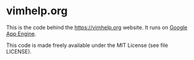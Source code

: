 # vimhelp.org

This is the code behind the https://vimhelp.org website. It runs on
[Google App Engine](https://cloud.google.com/appengine/).

This code is made freely available under the MIT License (see file LICENSE).
